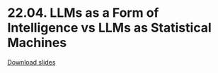 # 22.04. LLMs as a Form of Intelligence vs LLMs as Statistical Machines

[Download slides](https://raw.githubusercontent.com/maxschmaltz/Course-LLM-based-Assistants/main/llm-based-assistants/slides/2004.pdf)

<object data="https://raw.githubusercontent.com/maxschmaltz/Course-LLM-based-Assistants/main/llm-based-assistants/slides/2004.pdf" width="1000" height="1000" type="application/pdf"></object>

<!-- <iframe src="https://docs.google.com/viewer?url=https://raw.githubusercontent.com/maxschmaltz/Course-LLM-based-Assistants/main/llm-based-assistants/slides/2004.pdf&embedded=true" width="100%" height="600px" frameborder="0"></iframe> -->